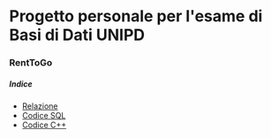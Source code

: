 # Progetto personale per l'esame di Basi di Dati UNIPD
### RentToGo
##### Indice
- [Relazione](https://github.com/Alyoninthecity/DBNoleggioVeicoli_UNIPD/blob/main/RelazioneNoleggioVeicolo.pdf)
- [Codice SQL](https://github.com/Alyoninthecity/DBNoleggioVeicoli_UNIPD/blob/main/noleggioVeicolo.sql)
- [Codice C++](https://github.com/Alyoninthecity/DBNoleggioVeicoli_UNIPD/blob/main/noleggioVeicolo.cpp)
